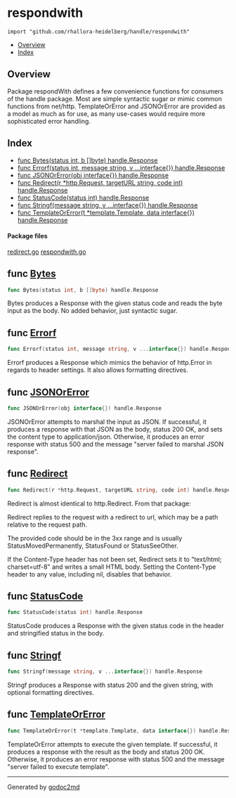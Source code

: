 

# respondwith
`import "github.com/rhallora-heidelberg/handle/respondwith"`

* [Overview](#pkg-overview)
* [Index](#pkg-index)

## <a name="pkg-overview">Overview</a>
Package respondWith defines a few convenience functions for consumers of the handle package. Most are simple
syntactic sugar or mimic common functions from net/http. TemplateOrError and JSONOrError are provided as a model as
much as for use, as many use-cases would require more sophisticated error handling.




## <a name="pkg-index">Index</a>
* [func Bytes(status int, b []byte) handle.Response](#Bytes)
* [func Errorf(status int, message string, v ...interface{}) handle.Response](#Errorf)
* [func JSONOrError(obj interface{}) handle.Response](#JSONOrError)
* [func Redirect(r *http.Request, targetURL string, code int) handle.Response](#Redirect)
* [func StatusCode(status int) handle.Response](#StatusCode)
* [func Stringf(message string, v ...interface{}) handle.Response](#Stringf)
* [func TemplateOrError(t *template.Template, data interface{}) handle.Response](#TemplateOrError)


#### <a name="pkg-files">Package files</a>
[redirect.go](/src/github.com/rhallora-heidelberg/handle/respondwith/redirect.go) [respondwith.go](/src/github.com/rhallora-heidelberg/handle/respondwith/respondwith.go) 





## <a name="Bytes">func</a> [Bytes](/src/target/respondwith.go?s=1788:1836#L58)
``` go
func Bytes(status int, b []byte) handle.Response
```
Bytes produces a Response with the given status code and reads the byte input as the body. No added behavior, just
syntactic sugar.



## <a name="Errorf">func</a> [Errorf](/src/target/respondwith.go?s=608:681#L19)
``` go
func Errorf(status int, message string, v ...interface{}) handle.Response
```
Errorf produces a Response which mimics the behavior of http.Error in regards to header settings. It also allows
formatting directives.



## <a name="JSONOrError">func</a> [JSONOrError](/src/target/respondwith.go?s=2229:2278#L68)
``` go
func JSONOrError(obj interface{}) handle.Response
```
JSONOrError attempts to marshal the input as JSON. If successful, it produces a response with that JSON as the body,
status 200 OK, and sets the content type to application/json. Otherwise, it produces an error response with status
500 and the message "server failed to marshal JSON response".



## <a name="Redirect">func</a> [Redirect](/src/target/redirect.go?s=674:748#L26)
``` go
func Redirect(r *http.Request, targetURL string, code int) handle.Response
```
Redirect is almost identical to http.Redirect. From that package:

Redirect replies to the request with a redirect to url,
which may be a path relative to the request path.

The provided code should be in the 3xx range and is usually
StatusMovedPermanently, StatusFound or StatusSeeOther.

If the Content-Type header has not been set, Redirect sets it
to "text/html; charset=utf-8" and writes a small HTML body.
Setting the Content-Type header to any value, including nil,
disables that behavior.



## <a name="StatusCode">func</a> [StatusCode](/src/target/respondwith.go?s=1160:1203#L37)
``` go
func StatusCode(status int) handle.Response
```
StatusCode produces a Response with the given status code in the header and stringified status in the body.



## <a name="Stringf">func</a> [Stringf](/src/target/respondwith.go?s=1423:1485#L45)
``` go
func Stringf(message string, v ...interface{}) handle.Response
```
Stringf produces a Response with status 200 and the given string, with optional formatting directives.



## <a name="TemplateOrError">func</a> [TemplateOrError](/src/target/respondwith.go?s=3054:3130#L95)
``` go
func TemplateOrError(t *template.Template, data interface{}) handle.Response
```
TemplateOrError attempts to execute the given template. If successful, it produces a response with the result as the
body and status 200 OK. Otherwise, it produces an error response with status 500 and the message "server failed to
execute template".








- - -
Generated by [godoc2md](http://godoc.org/github.com/davecheney/godoc2md)
